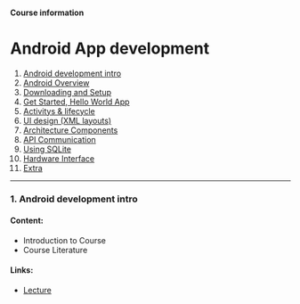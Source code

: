 #### Course information

# Android App development

1. [Android development intro](/courses/android-development/lectures/lecture-android-dev-intro.md)
2. [Android Overview](/courses/android-development/lectures/lecture--.md)
3. [Downloading and Setup](/courses/android-development/lectures/lecture--.md)
4. [Get Started, Hello World App](/courses/android-development/lectures/lecture--.md)
5. [Activitys & lifecycle](/courses/android-development/lectures/lecture--.md)
6. [UI design (XML layouts)](/courses/android-development/lectures/lecture--.md)
7. [Architecture Components](/courses/android-development/lectures/lecture--.md)
8. [API Communication](/courses/android-development/lectures/lecture--.md)
9. [Using SQLite](/courses/android-development/lectures/lecture--.md)
10. [Hardware Interface](/courses/android-development/lectures/lecture--.md)
11. [Extra](/courses/android-development/lectures/lecture--.md)

---

### 1. Android development intro

#### Content:

- Introduction to Course
- Course Literature

#### Links:

- [Lecture](/courses/android-development/lectures/lecture--.md)
